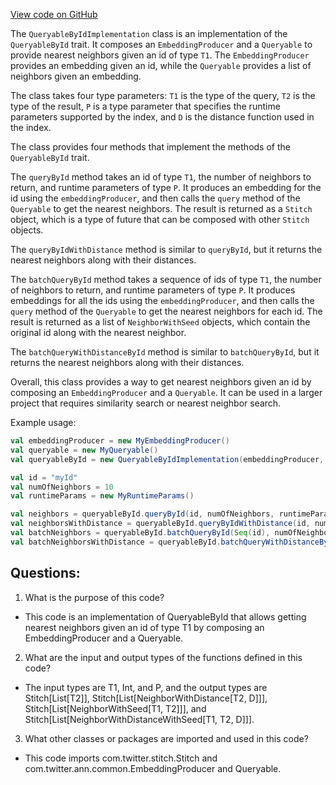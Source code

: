 [View code on GitHub](https://github.com/misbahsy/the-algorithm/ann/src/main/scala/com/twitter/ann/common/QueryableByIdImplementation.scala)

The `QueryableByIdImplementation` class is an implementation of the `QueryableById` trait. It composes an `EmbeddingProducer` and a `Queryable` to provide nearest neighbors given an id of type `T1`. The `EmbeddingProducer` provides an embedding given an id, while the `Queryable` provides a list of neighbors given an embedding. 

The class takes four type parameters: `T1` is the type of the query, `T2` is the type of the result, `P` is a type parameter that specifies the runtime parameters supported by the index, and `D` is the distance function used in the index. 

The class provides four methods that implement the methods of the `QueryableById` trait. 

The `queryById` method takes an id of type `T1`, the number of neighbors to return, and runtime parameters of type `P`. It produces an embedding for the id using the `embeddingProducer`, and then calls the `query` method of the `Queryable` to get the nearest neighbors. The result is returned as a `Stitch` object, which is a type of future that can be composed with other `Stitch` objects. 

The `queryByIdWithDistance` method is similar to `queryById`, but it returns the nearest neighbors along with their distances. 

The `batchQueryById` method takes a sequence of ids of type `T1`, the number of neighbors to return, and runtime parameters of type `P`. It produces embeddings for all the ids using the `embeddingProducer`, and then calls the `query` method of the `Queryable` to get the nearest neighbors for each id. The result is returned as a list of `NeighborWithSeed` objects, which contain the original id along with the nearest neighbor. 

The `batchQueryWithDistanceById` method is similar to `batchQueryById`, but it returns the nearest neighbors along with their distances. 

Overall, this class provides a way to get nearest neighbors given an id by composing an `EmbeddingProducer` and a `Queryable`. It can be used in a larger project that requires similarity search or nearest neighbor search. 

Example usage:

```scala
val embeddingProducer = new MyEmbeddingProducer()
val queryable = new MyQueryable()
val queryableById = new QueryableByIdImplementation(embeddingProducer, queryable)

val id = "myId"
val numOfNeighbors = 10
val runtimeParams = new MyRuntimeParams()

val neighbors = queryableById.queryById(id, numOfNeighbors, runtimeParams).get()
val neighborsWithDistance = queryableById.queryByIdWithDistance(id, numOfNeighbors, runtimeParams).get()
val batchNeighbors = queryableById.batchQueryById(Seq(id), numOfNeighbors, runtimeParams).get()
val batchNeighborsWithDistance = queryableById.batchQueryWithDistanceById(Seq(id), numOfNeighbors, runtimeParams).get()
```
## Questions: 
 1. What is the purpose of this code?
- This code is an implementation of QueryableById that allows getting nearest neighbors given an id of type T1 by composing an EmbeddingProducer and a Queryable.

2. What are the input and output types of the functions defined in this code?
- The input types are T1, Int, and P, and the output types are Stitch[List[T2]], Stitch[List[NeighborWithDistance[T2, D]]], Stitch[List[NeighborWithSeed[T1, T2]]], and Stitch[List[NeighborWithDistanceWithSeed[T1, T2, D]]].

3. What other classes or packages are imported and used in this code?
- This code imports com.twitter.stitch.Stitch and com.twitter.ann.common.EmbeddingProducer and Queryable.